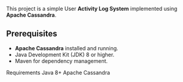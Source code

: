 This project is a simple User **Activity Log System** implemented using **Apache Cassandra**. 

## Prerequisites

- **Apache Cassandra** installed and running.
- Java Development Kit (JDK) 8 or higher.
- Maven for dependency management.


Requirements
Java 8+
Apache Cassandra
